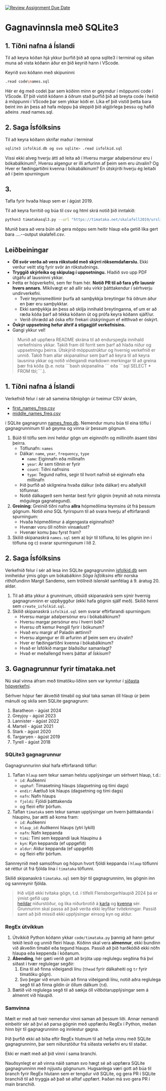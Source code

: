 [![Review Assignment Due Date](https://classroom.github.com/assets/deadline-readme-button-22041afd0340ce965d47ae6ef1cefeee28c7c493a6346c4f15d667ab976d596c.svg)](https://classroom.github.com/a/Nf5nD3dq)
# Gagnavinnsla með SQLite3

## 1. Tíðni nafna á Íslandi
Til að keyra kóðan hjá ykkur þurfið þið að opna sqlite3 í terminal og síðan muna að vista kóðann áður en þið keyrið hann í VScode.

Keyrið svo kóðann með skipuninni
```bash
.read code\names.sql
```
Hér er ég með code\ þar sem kóðinn minn er geymdur í möppunni code í VScode. Ef þið vistið kóðann á öðrum stað þurfið þið að breyta code í heitið á möppunni í VScode þar sem ykkar kóði er. Líka ef þið vistið þetta bara beint inn án þess að hafa möppu þá sleppið þið algjörlega þessu og hafið aðeins .read names.sql.


## 2. Saga Ísfólksins

Til að keyra kóðann skrifar maður í terminal 
```bash
sqlite3 isfolkid.db og svo sqlite> .read isfolkid.sql 
```

Vissi ekki alveg hverju átti að leita að í Hversu margar aðalpersónur eru í bókabálkinum?, Hversu algengur er illi arfurinn af þeim sem eru útvalin? Og Hver er fæðingartíðni kvenna í bókabálkinum?
En útskýrði hverju ég leitaði að í þeim spurningum

## 3. 
Tafla fyrir hvaða hlaup sem er í ágúst 2019.

Til að keyra forritið og búa til csv og html skrá notið þið inntakið:

```bash
python3 timatakasql3.py --url "https://timataka.net/skalafell2019/urslit/?race=2&cat=overall" --output hlaup/skalafell.csv --debug
```

Munið bara að vera búin að gera möppu sem heitir hlaup eða getið líka gert bara ....--output skalafell.csv.


## Leiðbeiningar

- **Öll svör verða að vera rökstudd með skýrri röksemdafærslu.** Ekki verður veitt stig fyrir
  svör án rökstuðnings.
- **Tryggið skýrleika og skipulag í uppsetningu.** Hlaðið svo upp PDF útgáfu af lausninni ykkar.
- Þetta er hópverkefni, sem fer fram hér. **Notið PR til að fara yfir lausnir hvers annars.**
  Mikilvægt er að allir séu virkir þátttakendur í sérhverju undirverkefni.
    - Tveir teymismeðlimir þurfa að samþykkja breytingar frá öðrum áður en þær eru samþykktar.
    - Ekki samþykkja án þess að skilja innihald breytinganna, ef um er að ræða kóða þarf að tékka
      kóðann út og prófa keyra kóðann sjálf/ur.
    - Verið óhrædd að óska eftir frekari útskýringum ef eitthvað er óskýrt.
- **Óskýr uppsetning hefur áhrif á stigagjöf verkefnisins.**
- Gangi ykkur vel!

> Munið að uppfæra README skrána til að endurspegla innihald verkefnisins ykkar. Takið fram öll
> forrit sem þarf að hlaða niður og uppsetningu þeirra. Útskýrið möppustrúktur og hvernig
> verkefnið er unnið.
> Takið fram allar skipanalínur sem þarf að keyra til að keyra lausnina ykkar og notið
> viðeigandi markdown merkingar til að greina þær frá kóða (þ.e. nota \`\`\`bash skipanalína
> \`\`\` eða \`\`\`sql SELECT * FROM tbl;\`\`\`.).

## 1. Tíðni nafna á Íslandi

Verkefnið felur í sér að sameina tíðnigögn úr tveimur CSV skrám,

- [first_names_freq.csv](data/first_names_freq.csv)
- [middle_names_freq.csv](data/middle_names_freq.csv)

í SQLite gagnagrunn [names_freq.db](data/names_freq.db).
Nemendur munu búa til eina töflu í gagnagrunninum til að geyma og vinna úr þessum gögnum.

1. Búið til töflu sem inni heldur gögn um eiginnöfn og millinöfn ásamt tíðni þeirra.
    - Töflunafn: `names`
    - Dálkar: `name`, `year`, `frequency`, `type`
        - `name`: Eiginnafn eða millinafn
        - `year`: Ár sem tíðnin er fyrir
        - `count`: Tíðni nafnsins
        - `type`: Tegund nafns, segir til hvort nafnið sé eiginnafn eða millinafn
    - Þið þurfið að skilgreina hvaða dálkur (eða dálkar) eru aðallykill töflunnar.
    - Notið dálkagerð sem hentar best fyrir gögnin (reynið að nota minnsta mögulega gagnategund).
2. **Greining**: Greinið tíðni nafna **allra** hópmeðlima teymsins út frá þessum gögnum. Notið
   _eina_
   SQL fyrirspurn til að svara hverju af eftirfarandi spurningum:
    - Hvaða hópmeðlimur á algengasta eiginnafnið?
    - Hvenær voru öll nöfnin vinsælust?
    - Hvenær komu þau fyrst fram?
3. Skilið skipanaskrá `names.sql` sem a) býr til töfluna, b) les gögnin inn í töfluna og c) svarar
   spurningunum í lið 2.

## 2. Saga Ísfólksins

Verkefnið felur í sér að lesa inn SQLite gagnagrunninn [isfolkid.db](data/isfolkid.db) sem
inniheldur ýmis gögn um bókabálkinn _Söga Ísfólksins_ eftir norska rithöfundinn Margit Sandemo,
sem tröllreið íslenskt samfélag á 9. áratug 20. aldar.

1. Til að átta ykkur á grunninum, útbúið skipanaskrá sem sýnir hvernig gagnagrunninn er
   uppbyggður (ekki hafa gögnin sjálf með). Skilið henni sem `create_isfolkid.sql`.
2. Skilið skipanaskrá `isfolkid.sql` sem svarar eftirfarandi spurningum:
    - Hversu margar aðalpersónur eru í bókabálkinum?
    - Hversu margar persónur eru í hverri bók?
    - Hversu oft kemur Þengill fyrir í bókunum?
    - Hvað eru margir af Paladín ættinni?
    - Hversu algengur er illi arfurinn af þeim sem eru útvalin?
    - Hver er fæðingartíðni kvenna í bókabálkinum?
    - Hvað er Ísfólkið margar blaðsíður samanlagt?
    - Hvað er meðallengd hvers þáttar af _Ískisum_?

## 3. Gagnagrunnur fyrir tímataka.net

Nú skal vinna áfram með tímatöku-liðinn sem var kynntur í
[síðasta hópverkefni](https://github.com/Upplysingaverkfraedi/regex/?tab=readme-ov-file#4-gagna%C3%BArvinnsla).

Sérhver hópur fær ákveðið tímabil og skal taka saman öll hlaup úr þeim mánuði og skila sem
SQLite gagnagrunn:

1. Baratheon - ágúst 2024
2. Greyjoy - ágúst 2023
3. Lannister - ágúst 2022
4. Martell - ágúst 2021
5. Stark - ágúst 2020
6. Targaryen - ágúst 2019
7. Tyrell - ágúst 2018

### SQLite3 gagnagrunnur

Gagnagrunnurinn skal hafa eftirfarandi töflur:

1. Taflan `hlaup` sem tekur saman helstu upplýsingar um sérhvert hlaup, t.d.:
    - `id`: Auðkenni
    - `upphaf`: Tímasetning hlaups (dagsetning og tími dags)
    - `endir`: Áætluð lok hlaups (dagsetning og tími dags)
    - `nafn`: Nafn hlaups
    - `fjoldi`: Fjöldi þátttakenda
    - og fleiri eftir þörfum.
2. Taflan `timataka` sem tekur saman upplýsingar um hvern þátttakanda í hlaupinu, þar ætti að koma
   fram:
    - `id`: Auðkenni
    - `hlaup_id`: Auðkenni hlaups (ytri lykill)
    - `nafn`: Nafn keppanda
    - `timi`: Tími sem keppandi lauk hlaupinu á
    - `kyn`: Kyn keppanda (ef uppgefið)
    - `aldur`: Aldur keppanda (ef uppgefið)
    - og fleiri eftir þörfum.

Sannreynið með samsöfnun og hópun hvort fjöldi keppanda í `hlaup` töflunni sé réttur út frá
fjölda lína í `timataka` töflunni.

Skilið skipanaskrá `timataka.sql` sem býr til gagnagrunninn, les gögnin inn og sannreynir fjölda.

> Þið viljið ekki tvítaka gögn, t.d. í tilfelli Flensborgarhlaupið 2024 þá er ýmist gefið upp  
> [heildar](https://timataka.net/flensborgarhlaup2024/urslit/?race=2&cat=overall) niðurstöður,
> og líka niðurbrotið á [karla](https://timataka.net/flensborgarhlaup2024/urslit/?race=2&cat=m) og
> [kvenna](https://timataka.net/flensborgarhlaup2024/urslit/?race=2&cat=f) sér. Grunnurinn skal
> passa að það verða ekki leyfðar tvítekningar. Passið samt að þið missið ekki upplýsingar
> einsog kyn og aldur.

### RegEx útvíkkun

1. Útvíkkið Python kóðann ykkar `code/timataka.py` þannig að hann getur tekið lesið og unnið
   fleiri hlaup. Kóðinn skal vera **almennur**, ekki bundinn við ákveðin tímabil eða tegund
   hlaups. Passið að þið harðkóðið ekki nöfn hlaupa eða keppenda í kóðanum.
2. **Ábending**, hér gæti verið gott að brjóta upp reglulegu segðina frá því síðast í tvær
   reglulegar segðir:
    1. Eina til að finna viðeigandi línu (`thead` fyrir dálkaheiti og `tr` fyrir tímatöku gögn).
    2. Svo þegar við erum búin að finna viðeigandi línu, notið aðra reglulega segð
       til að finna gildin úr öllum dálkum (`td`).
3. Bætið við reglulega segð til að sækja öll viðbótarupplýsingar sem á almennt við hlaupið.

### Samvinna

Mælt er með að tveir nemendur vinni saman að þessum liði. Annar nemandi einbeitir sér að því að
parsa gögnin með uppfærðu RegEx í Python, meðan hinn býr til gagnagrunninn og innlestur gagna.

Þið þurfið ekki að bíða eftir RegEx hlutnum til að hefja vinnu með SQLite gagnagrunninn, þar sem
niðurstöður frá síðasta verkefni eru til staðar.

Ekki er mælt með að þið vinni í sama branchi.

Nauðsynlegt er að vinna náið saman svo hægt sé að uppfæra SQLite gagnagrunninn með nýjustu gögnunum.
Hugsanlega væri gott að búa til branch fyrir RegEx hlutann sem er tengdur við SQLite, og gera PR í
SQLite branchið til að tryggja að það sé alltaf uppfært. Þaðan má svo gera PR í main branchið.
